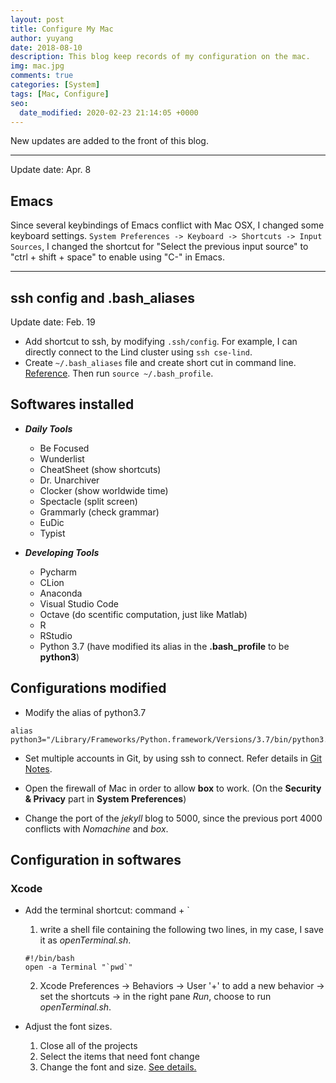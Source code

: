 ```yaml
---
layout: post
title: Configure My Mac
author: yuyang
date: 2018-08-10
description: This blog keep records of my configuration on the mac.
img: mac.jpg
comments: true
categories: [System]
tags: [Mac, Configure]
seo:
  date_modified: 2020-02-23 21:14:05 +0000
---
```

New updates are added to the front of this blog.

------------------------------
Update date: Apr. 8
## Emacs
Since several keybindings of Emacs conflict with Mac OSX, I changed some keyboard settings.
`System Preferences -> Keyboard -> Shortcuts -> Input Sources`, I changed the shortcut for "Select the previous input source" to "ctrl + shift + space" to enable using "C-<SPC>" in Emacs.


------------------------------ 
## ssh config and .bash_aliases
Update date: Feb. 19

- Add shortcut to ssh, by modifying `.ssh/config`. For example, I can directly connect to the Lind cluster using `ssh cse-lind`. 
- Create `~/.bash_aliases` file and create short cut in command line. [Reference](https://opensource.com/article/19/7/bash-aliases). Then run `source ~/.bash_profile`.

## Softwares installed

- _**Daily Tools**_
    + Be Focused
    + Wunderlist
    + CheatSheet (show shortcuts)
    + Dr. Unarchiver
    + Clocker (show worldwide time)
    + Spectacle (split screen)
    + Grammarly (check grammar)
    + EuDic
    + Typist

- _**Developing Tools**_
    + Pycharm
    + CLion
    + Anaconda
    + Visual Studio Code
    + Octave (do scentific computation, just like Matlab)
    + R
    + RStudio
    + Python 3.7 (have modified its alias in the **.bash_profile** to be **python3**)
    



## Configurations modified

- Modify the alias of python3.7
```
alias python3="/Library/Frameworks/Python.framework/Versions/3.7/bin/python3.7"
``` 

- Set multiple accounts in Git, by using ssh to connect. Refer details in [Git Notes](https://yuyang-yy.github.io/Git-Notes/).

- Open the firewall of Mac in order to allow **box** to work. (On the **Security & Privacy** part in **System Preferences**)

- Change the port of the *jekyll* blog to 5000, since the previous port 4000 conflicts with *Nomachine* and *box*.


## Configuration in softwares

### Xcode
- Add the terminal shortcut: command + `
    1. write a shell file containing the following two lines, in my case, I save it as *openTerminal.sh*.
    ```
    #!/bin/bash
    open -a Terminal "`pwd`"
    ```
    2. Xcode Preferences -> Behaviors -> User '+' to add a new behavior -> set the shortcuts -> in the right pane *Run*, choose to run *openTerminal.sh*.

- Adjust the font sizes. 
    1. Close all of the projects
    2. Select the items that need font change
    3. Change the font and size. [See details.](https://stackoverflow.com/questions/1339706/how-to-increase-font-size-in-the-xcode-editor)

